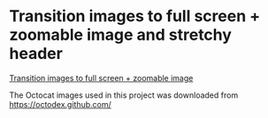 #  Transition images to full screen + zoomable image and stretchy header

[Transition images to full screen + zoomable image](https://medium.com/@thomsmed/transition-images-to-full-screen-animated-ios-f68261489c81)

The Octocat images used in this project was downloaded from https://octodex.github.com/
